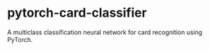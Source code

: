 # pytorch-card-classifier
A multiclass classification neural network for card recognition using PyTorch.

